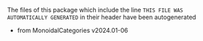 The files of this package which include the line `THIS FILE WAS AUTOMATICALLY GENERATED` in their header have been autogenerated

* from MonoidalCategories v2024.01-06
